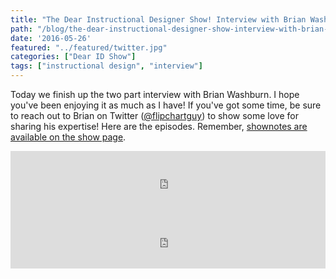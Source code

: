 ```yaml
---
title: "The Dear Instructional Designer Show! Interview with Brian Washburn"
path: "/blog/the-dear-instructional-designer-show-interview-with-brian-washburn"
date: '2016-05-26'
featured: "../featured/twitter.jpg"
categories: ["Dear ID Show"]
tags: ["instructional design", "interview"]
---
```


Today we finish up the two part interview with Brian Washburn. I hope you've been enjoying it as much as I have! If you've got some time, be sure to reach out to Brian on Twitter ([@flipchartguy](https://twitter.com/flipchartguy)) to show some love for sharing his expertise! Here are the episodes. Remember, [shownotes are available on the show page](https://dearinstructionaldesigner.simplecast.fm/episodes/37280-episode-7-interview-with-brian-washburn-part-2).

<iframe src="https://simplecast.com/e/37279?style=medium-light" width="100%" height="94px" frameborder="0" scrolling="no" seamless=""></iframe>

<iframe src="https://simplecast.com/e/37280?style=medium-light" width="100%" height="94px" frameborder="0" scrolling="no" seamless=""></iframe>
